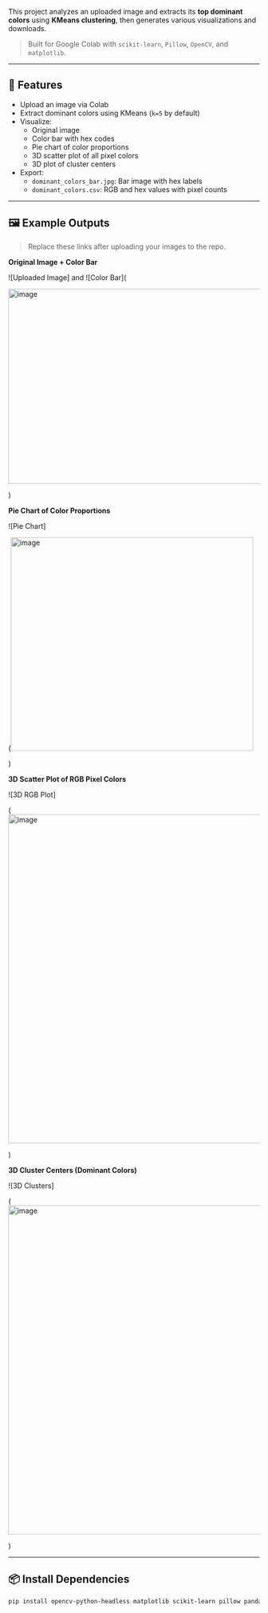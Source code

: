 This project analyzes an uploaded image and extracts its **top dominant colors** using **KMeans clustering**, then generates various visualizations and downloads.

> Built for Google Colab with `scikit-learn`, `Pillow`, `OpenCV`, and `matplotlib`.

---

## 📌 Features

- Upload an image via Colab
- Extract dominant colors using KMeans (`k=5` by default)
- Visualize:
  - Original image
  - Color bar with hex codes
  - Pie chart of color proportions
  - 3D scatter plot of all pixel colors
  - 3D plot of cluster centers
- Export:
  - `dominant_colors_bar.jpg`: Bar image with hex labels
  - `dominant_colors.csv`: RGB and hex values with pixel counts

---

## 🖼️ Example Outputs

> Replace these links after uploading your images to the repo.

**Original Image + Color Bar**

![Uploaded Image]   and   ![Color Bar](

<img width="919" height="390" alt="image" src="https://github.com/user-attachments/assets/e2bc1fb8-ce22-434f-9ee6-fea0ebf955c3" />

)  




**Pie Chart of Color Proportions**

![Pie Chart]

(<img width="486" height="427" alt="image" src="https://github.com/user-attachments/assets/bd2847b7-2091-4691-a509-cbaea8bef8ac" />

)

**3D Scatter Plot of RGB Pixel Colors**

![3D RGB Plot]

(<img width="646" height="658" alt="image" src="https://github.com/user-attachments/assets/1353a421-e721-49ae-b8f9-1775f9766d1d" />



)

**3D Cluster Centers (Dominant Colors)**

![3D Clusters]

(<img width="646" height="658" alt="image" src="https://github.com/user-attachments/assets/d39b8c47-96de-48bc-9647-66a56b136a88" />



)

---

## 📦 Install Dependencies

```bash
pip install opencv-python-headless matplotlib scikit-learn pillow pandas
